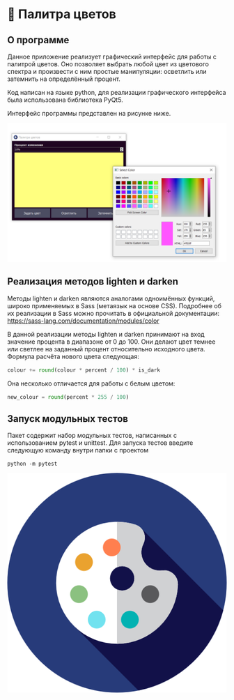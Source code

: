 # 🎨 Палитра цветов 
## О программе
Данное приложение реализует графический интерфейс для работы с палитрой цветов.
Оно позволяет выбрать любой цвет из цветового спектра и произвести с ним 
простые манипуляции: осветлить или затемнить на определённый процент.

Код написан на языке python, для реализации графического интерфейса была 
использована библиотека PyQt5.

Интерфейс программы представлен на рисунке ниже.

![](ui.PNG)

## Реализация методов lighten и darken
Методы lighten и darken являются аналогами одноимённых функций, широко 
применяемых в Sass (метаязык на основе CSS). Подробнее об их реализации в Sass
можно прочитать в официальной документации: 
https://sass-lang.com/documentation/modules/color

В данной реализации методы lighten и darken принимают на вход значение процента
в диапазоне от 0 до 100. Они делают цвет темнее или светлее на заданный процент
относительно исходного цвета. Формула расчёта нового цвета следующая:
```python
colour += round(colour * percent / 100) * is_dark
```
Она несколько отличается для работы с белым цветом:
```python
new_colour = round(percent * 255 / 100)
```

## Запуск модульных тестов
Пакет содержит набор модульных тестов, написанных с использованием pytest 
и unittest. Для запуска тестов введите следующую команду внутри папки с 
проектом
```
python -m pytest
```

![icon.png](icon.png)
